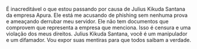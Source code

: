 É inacreditável o que estou passando por causa de Julius Kikuda Santana da empresa Apura. Ele está me acusando de phishing sem nenhuma prova e ameaçando derrubar meu servidor. Ele não tem documentos que comprovem que representa a empresa que menciona. Isso é censura e uma violação dos meus direitos. Julius Kikuda Santana, você é um manipulador e um difamador. Vou expor suas mentiras para que todos saibam a verdade.
